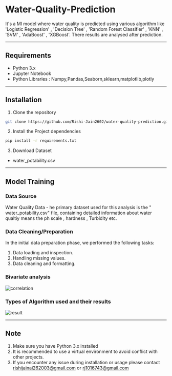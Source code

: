 # Water-Quality-Prediction

It's a Ml model where water quality is predicted using various algorithm like 'Logistic Regression' , 'Decision Tree' , 'Random Forest Classifier' , 'KNN' , 'SVM' , 'AdaBoost' , 'XGBoost'. There results are analysed after prediction.
***

## Requirements

- Python 3.x
- Jupyter Notebook
- Python Libraries : Numpy,Pandas,Seaborn,sklearn,matplotlib,plotly

***

## Installation 

1. Clone the repository

```bash
git clone https://github.com/Rishi-Jain2602/water-quality-prediction.git
```

2. Install the Project dependencies
```bash
pip install -r requirements.txt
```

3. Download Dataset
- water_potability.csv

***

## Model Training
### Data Source 
Water Quality Data - he primary dataset used for this analysis is the " water_potability.csv" file, containing detailed information about water qualtiy means the ph scale , hardness , Turbidity etc.

### Data Cleaning/Preparation
In the initial data preparation phase, we performed the following tasks:
1. Data loading and inspection.
2. Handling missing values.
3. Data cleaning and formatting.

###  Bivariate analysis

![correlation](https://github.com/Rishi-Jain2602/water-quality-prediction/assets/118871883/94a6ca79-141d-4351-a652-cdf15932ac55)

### Types of Algorithm used and their results

![result](https://github.com/Rishi-Jain2602/water-quality-prediction/assets/118871883/a11eedb7-4c4b-4f93-a767-94a04a114519)


***

## Note

1. Make sure you have Python 3.x installed
2. It is recommended to use a virtual environment to avoid conflict with other projects.
3. If you encounter any issue during installation or usage please contact rishijainai262003@gmail.com or rj1016743@gmail.com
